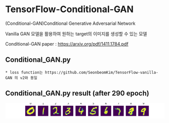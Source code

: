 # TensorFlow-Conditional-GAN

(Conditional-GAN)Conditional Generative Adversarial Network

Vanilla GAN 모델을 활용하여 원하는 target의 이미지를 생성할 수 있는 모델

Conditional-GAN paper : https://arxiv.org/pdf/1411.1784.pdf

## Conditional_GAN.py
    * loss function는 https://github.com/SeonbeomKim/TensorFlow-vanilla-GAN 의 v2와 동일
  
  
## Conditional_GAN.py result (after 290 epoch)  
![Conditional_GAN.py](./generate/290.png)
